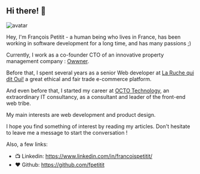 ## Hi there! 👋

<img class="avatar" src="/assets/images/fpe-hope.jpeg" alt="avatar">

Hey, I'm François Petitit - a human being who lives in France, has been working in software development for a long time, and has many passions ;)

Currently, I work as a co-founder CTO of an innovative property management company : [Owwner](https://www.owwner.com). 

Before that, I spent several years as a senior Web developer at [La Ruche qui dit Oui!](https://www.laruchequiditoui.fr) a great ethical and fair trade e-commerce platform.

And even before that, I started my career at [OCTO Technology](https://www.octo.com), an extraordinary IT consultancy, as a consultant and leader of the front-end web tribe.

My main interests are web development and product design.

I hope you find something of interest by reading my articles.
Don't hesitate to leave me a message to start the conversation !

Also, a few links:

- 📺 Linkedin: https://www.linkedin.com/in/francoispetitit/
- ❤️ Github: https://github.com/fpetitit

